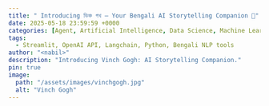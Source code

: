 ```yaml
---
title: " Introducing ভিঞ্চ গখ — Your Bengali AI Storytelling Companion 🚀"
date: 2025-05-18 23:59:59 +0000
categories: [Agent, Artificial Intelligence, Data Science, Machine Learning, Python, Open Source]
tags:
  - Streamlit, OpenAI API, Langchain, Python, Bengali NLP tools
author: "<nabil>"
description: "Introducing Vinch Gogh: AI Storytelling Companion."
pin: true
image:
  path: "/assets/images/vinchgogh.jpg"
  alt: "Vinch Gogh"
---
```


